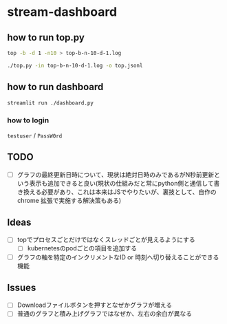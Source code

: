 # stream-dashboard

## how to run top.py
``` bash
top -b -d 1 -n10 > top-b-n-10-d-1.log

./top.py -in top-b-n-10-d-1.log -o top.jsonl
```

## how to run dashboard
``` bash
streamlit run ./dashboard.py
```

### how to login
`testuser` / `PassW0rd`

## TODO
* [ ] グラフの最終更新日時について、現状は絶対日時のみであるがN秒前更新という表示も追加できると良い(現状の仕組みだと常にpython側と通信して書き換える必要があり、これは本来はJSでやりたいが、裏技として、自作のchrome 拡張で実施する解決策もある)

## Ideas
* [ ] topでプロセスごとだけではなくスレッドごとが見えるようにする
  * [ ] kubernetesのpodごとの項目を追加する
* [ ] グラフの軸を特定のインクリメントなID or 時刻へ切り替えることができる機能

## Issues
* [ ] Downloadファイルボタンを押すとなぜかグラフが増える
* [ ] 普通のグラフと積み上げグラフではなぜか、左右の余白が異なる
